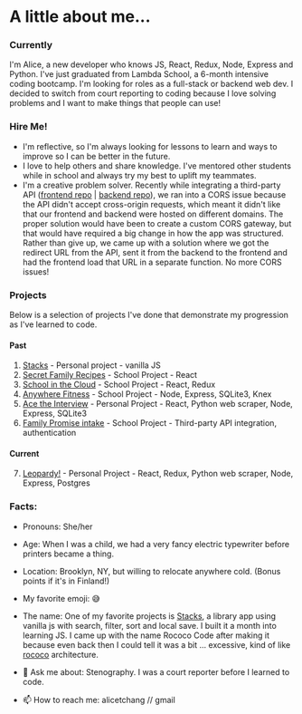 # A little about me...
### Currently
I'm Alice, a new developer who knows JS, React, Redux, Node, Express and Python. I've just graduated from Lambda School, a 6-month intensive coding bootcamp. I'm looking for roles as a full-stack or backend web dev. I decided to switch from court reporting to coding because I love solving problems and I want to make things that people can use!
 
### Hire Me!
- I'm reflective, so I'm always looking for lessons to learn and ways to improve so I can be better in the future.  
- I love to help others and share knowledge. I've mentored other students while in school and always try my best to uplift my teammates.  
- I'm a creative problem solver. Recently while integrating a third-party API ([frontend repo](https://github.com/RococoCoding/deprecated-labs31-family-promise-spokane-fe-a) | [backend repo](https://github.com/RococoCoding/deprecated-labs31-family-promise-spokane-be-a)), we ran into a CORS issue because the API didn't accept cross-origin requests, which meant it didn't like that our frontend and backend were hosted on different domains. The proper solution would have been to create a custom CORS gateway, but that would have required a big change in how the app was structured. Rather than give up, we came up with a solution where we got the redirect URL from the API, sent it from the backend to the frontend and had the frontend load that URL in a separate function. No more CORS issues!

### Projects
Below is a selection of projects I've done that demonstrate my progression as I've learned to code.
#### Past
1. [Stacks](https://github.com/RococoCoding/stacks) - Personal project - vanilla JS
2. [Secret Family Recipes](https://github.com/RococoCoding/Secret-Family-Recipes) - School Project - React
3. [School in the Cloud](https://github.com/RococoCoding/School-in-the-Clouds) - School Project - React, Redux
4. [Anywhere Fitness](https://github.com/RococoCoding/Anywhere-Fitness) - School Project - Node, Express, SQLite3, Knex
5. [Ace the Interview](https://github.com/RococoCoding/ace-it-frontend) - Personal Project - React, Python web scraper, Node, Express, SQLite3
6. [Family Promise intake](https://github.com/RococoCoding/deprecated-labs31-family-promise-spokane-fe-a) - School Project - Third-party API integration, authentication

#### Current  
7. [Leopardy!](https://github.com/RococoCoding/leopardy) - Personal Project - React, Redux, Python web scraper, Node, Express, Postgres

### Facts:
- Pronouns: She/her  
- Age: When I was a child, we had a very fancy electric typewriter before printers became a thing.  
- Location: Brooklyn, NY, but willing to relocate anywhere cold. (Bonus points if it's in Finland!)  
- My favorite emoji: 😅  
- The name: One of my favorite projects is [Stacks](https://rocococoding.github.io/stacks/), a library app using vanilla js with search, filter, sort and local save. I built it a month into learning JS. I came up with the name Rococo Code after making it because even back then I could tell it was a bit ... excessive, kind of like [rococo](https://en.wikipedia.org/wiki/Rococo) architecture. 

- 💬 Ask me about: Stenography. I was a court reporter before I learned to code.  

- 📫 How to reach me: alicetchang // gmail  
